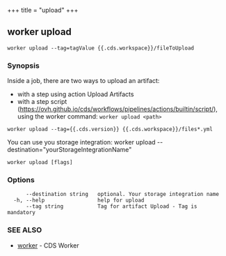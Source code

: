 +++
title = "upload"
+++
## worker upload

`worker upload --tag=tagValue {{.cds.workspace}}/fileToUpload`

### Synopsis


Inside a job, there are two ways to upload an artifact:

* with a step using action Upload Artifacts
* with a step script (https://ovh.github.io/cds/workflows/pipelines/actions/builtin/script/), using the worker command: `worker upload <path>`

`worker upload --tag={{.cds.version}} {{.cds.workspace}}/files*.yml`

You can use you storage integration: 
	worker upload --destination="yourStorageIntegrationName"
		

```
worker upload [flags]
```

### Options

```
      --destination string   optional. Your storage integration name
  -h, --help                 help for upload
      --tag string           Tag for artifact Upload - Tag is mandatory
```

### SEE ALSO

* [worker](/cli/worker/worker/)	 - CDS Worker

